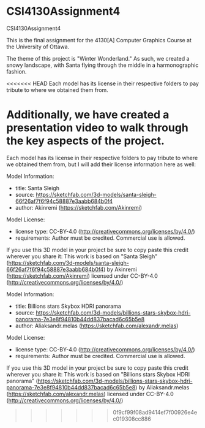# CSI4130Assignment4

CSI4130Assignment4

This is the final assignment for the 4130[A] Computer Graphics Course at the University of Ottawa.

The theme of this project is "Winter Wonderland." As such, we created a snowy landscape, with Santa flying through the middle in a harmonographic fashion.

<<<<<<< HEAD
Each model has its license in their respective folders to pay tribute to where we obtained them from.

Additionally, we have created a presentation video to walk through the key aspects of the project.
=======
Each model has its license in their respective folders to pay tribute to where we obtained them from, but I will add their license information here as well:

Model Information:
* title:	Santa Sleigh
* source:	https://sketchfab.com/3d-models/santa-sleigh-66f26af7f6f94c58887e3aabb684b0f4
* author:	Akinremi (https://sketchfab.com/Akinremi)

Model License:
* license type:	CC-BY-4.0 (http://creativecommons.org/licenses/by/4.0/)
* requirements:	Author must be credited. Commercial use is allowed.

If you use this 3D model in your project be sure to copy paste this credit wherever you share it:
This work is based on "Santa Sleigh" (https://sketchfab.com/3d-models/santa-sleigh-66f26af7f6f94c58887e3aabb684b0f4) by Akinremi (https://sketchfab.com/Akinremi) licensed under CC-BY-4.0 (http://creativecommons.org/licenses/by/4.0/)

Model Information:
* title:	Billions stars Skybox HDRI panorama
* source:	https://sketchfab.com/3d-models/billions-stars-skybox-hdri-panorama-7e3e8f94810b44dd837bacad6c65b5e8
* author:	Aliaksandr.melas (https://sketchfab.com/alexandr.melas)

Model License:
* license type:	CC-BY-4.0 (http://creativecommons.org/licenses/by/4.0/)
* requirements:	Author must be credited. Commercial use is allowed.

If you use this 3D model in your project be sure to copy paste this credit wherever you share it:
This work is based on "Billions stars Skybox HDRI panorama" (https://sketchfab.com/3d-models/billions-stars-skybox-hdri-panorama-7e3e8f94810b44dd837bacad6c65b5e8) by Aliaksandr.melas (https://sketchfab.com/alexandr.melas) licensed under CC-BY-4.0 (http://creativecommons.org/licenses/by/4.0/)
>>>>>>> 0f9cf99f08ad9414ef7f00926e4ec019308cc886
